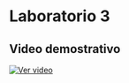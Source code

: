 # Laboratorio 3

## Video demostrativo

[![Ver video](https://img.youtube.com/vi/fGszn49WSO8/0.jpg)](https://youtube.com/shorts/fGszn49WSO8)
